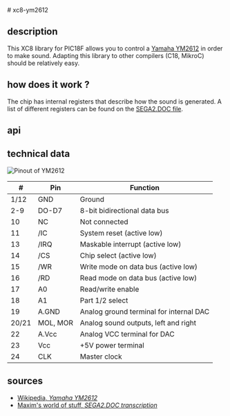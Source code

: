 # xc8-ym2612

## description

This XC8 library for PIC18F allows you to control a [Yamaha YM2612](https://en.wikipedia.org/wiki/Yamaha_YM2612) in order to make sound.
Adapting this library to other compilers (C18, MikroC) should be relatively easy.

## how does it work ?

The chip has internal registers that describe how the sound is generated. A list of different registers can be found on the [SEGA2.DOC file](http://www.smspower.org/maxim/Documents/YM2612#reg22).

## api


## technical data

![Pinout of YM2612](https://upload.wikimedia.org/wikipedia/commons/thumb/b/bb/Yamaha_YM2612_pinout.svg/300px-Yamaha_YM2612_pinout.svg.png)

| # |  Pin | Function |
|---|---|---|
| 1/12  | GND  |  Ground |
| 2-9  | DO-D7 | 8-bit bidirectional data bus  |
| 10  |  NC | Not connected  |
| 11  | /IC  | System reset (active low)  |
| 13  | /IRQ  | Maskable interrupt (active low) |
| 14  | /CS  | Chip select (active low)  |
| 15  | /WR  | Write mode on data bus (active low) |
| 16  | /RD  | Read mode on data bus (active low) |
| 17  | A0  | Read/write enable |
| 18  | A1  | Part 1/2 select  |
| 19  | A.GND |  Analog ground terminal for internal DAC |
| 20/21  | MOL, MOR  | Analog sound outputs, left and right  |
| 22  | A.Vcc  | Analog VCC terminal for DAC |
| 23  | Vcc  | +5V power terminal |
| 24  | CLK | Master clock ||

## sources

* [Wikipedia, *Yamaha YM2612*](https://en.wikipedia.org/wiki/Yamaha_YM2612)
* [Maxim's world of stuff, *SEGA2.DOC transcription*](http://www.smspower.org/maxim/Documents/YM2612#reg22)
